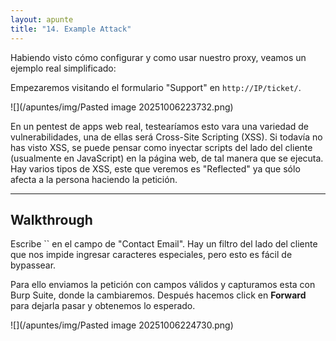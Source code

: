 ```yaml
---
layout: apunte
title: "14. Example Attack"
---
```


Habiendo visto cómo configurar y como usar nuestro proxy, veamos un ejemplo real simplificado:

Empezaremos visitando el formulario "Support" en `http://IP/ticket/`.

![](/apuntes/img/Pasted image 20251006223732.png)

En un pentest de apps web real, testearíamos esto vara una variedad de vulnerabilidades, una de ellas será Cross-Site Scripting (XSS). Si todavía no has visto XSS, se puede pensar como inyectar scripts del lado del cliente (usualmente en JavaScript) en la página web, de tal manera que se ejecuta. Hay varios tipos de XSS, este que veremos es "Reflected" ya que sólo afecta a la persona haciendo la petición.

--------------------
<h2>Walkthrough</h2>
Escribe `<script>alert("Succ3ssful XSS")</script>` en el campo de "Contact Email". Hay un filtro del lado del cliente que nos impide ingresar caracteres especiales, pero esto es fácil de bypassear.

Para ello enviamos la petición con campos válidos y capturamos esta con Burp Suite, donde la cambiaremos. Después hacemos click en **Forward** para dejarla pasar y obtenemos lo esperado.

![](/apuntes/img/Pasted image 20251006224730.png)
